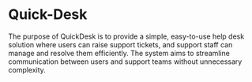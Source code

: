 # Quick-Desk
The purpose of QuickDesk is to provide a simple, easy-to-use help desk solution where users can raise support tickets, and support staff can manage and resolve them efficiently. The system aims to streamline communication between users and support teams without unnecessary complexity.
